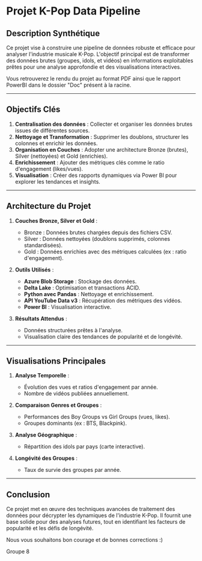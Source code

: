 # **Projet K-Pop Data Pipeline**

## **Description Synthétique**

Ce projet vise à construire une pipeline de données robuste et efficace pour analyser l'industrie musicale K-Pop. L'objectif principal est de transformer des données brutes (groupes, idols, et vidéos) en informations exploitables prêtes pour une analyse approfondie et des visualisations interactives.

Vous retrouverez le rendu du projet au format PDF ainsi que le rapport PowerBI dans le dossier "Doc" présent à la racine.

---

## **Objectifs Clés**

1. **Centralisation des données** : Collecter et organiser les données brutes issues de différentes sources.
2. **Nettoyage et Transformation** : Supprimer les doublons, structurer les colonnes et enrichir les données.
3. **Organisation en Couches** : Adopter une architecture Bronze (brutes), Silver (nettoyées) et Gold (enrichies).
4. **Enrichissement** : Ajouter des métriques clés comme le ratio d'engagement (likes/vues).
5. **Visualisation** : Créer des rapports dynamiques via Power BI pour explorer les tendances et insights.

---

## **Architecture du Projet**

1. **Couches Bronze, Silver et Gold** :
   - Bronze : Données brutes chargées depuis des fichiers CSV.
   - Silver : Données nettoyées (doublons supprimés, colonnes standardisées).
   - Gold : Données enrichies avec des métriques calculées (ex : ratio d'engagement).

2. **Outils Utilisés** :
   - **Azure Blob Storage** : Stockage des données.
   - **Delta Lake** : Optimisation et transactions ACID.
   - **Python avec Pandas** : Nettoyage et enrichissement.
   - **API YouTube Data v3** : Récupération des métriques des vidéos.
   - **Power BI** : Visualisation interactive.

3. **Résultats Attendus** :
   - Données structurées prêtes à l'analyse.
   - Visualisation claire des tendances de popularité et de longévité.

---

## **Visualisations Principales**

1. **Analyse Temporelle** :
   - Évolution des vues et ratios d'engagement par année.
   - Nombre de vidéos publiées annuellement.

2. **Comparaison Genres et Groupes** :
   - Performances des Boy Groups vs Girl Groups (vues, likes).
   - Groupes dominants (ex : BTS, Blackpink).

3. **Analyse Géographique** :
   - Répartition des idols par pays (carte interactive).

4. **Longévité des Groupes** :
   - Taux de survie des groupes par année.

---

## **Conclusion**

Ce projet met en œuvre des techniques avancées de traitement des données pour décrypter les dynamiques de l'industrie K-Pop. Il fournit une base solide pour des analyses futures, tout en identifiant les facteurs de popularité et les défis de longévité.

Nous vous souhaitons bon courage et de bonnes corrections :)

Groupe 8

